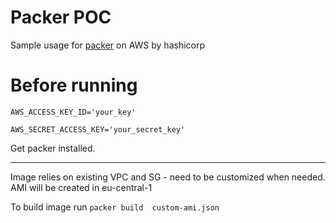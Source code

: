 # Packer POC

Sample usage for [packer](https://www.packer.io/) on AWS by hashicorp 

# Before running
`AWS_ACCESS_KEY_ID='your_key'`

`AWS_SECRET_ACCESS_KEY='your_secret_key'`

Get packer installed.


--------------------------------------------
Image relies on existing VPC and SG - need to be customized when needed.
AMI will be created in eu-central-1

To build image run 
`packer build  custom-ami.json`
